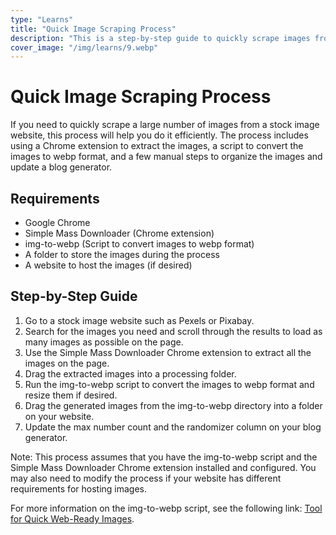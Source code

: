 ```yaml
---
type: "Learns"
title: "Quick Image Scraping Process"
description: "This is a step-by-step guide to quickly scrape images from a stock image website and convert them to webp format."
cover_image: "/img/learns/9.webp"
---
```


# Quick Image Scraping Process

If you need to quickly scrape a large number of images from a stock image website, this process will help you do it efficiently. The process includes using a Chrome extension to extract the images, a script to convert the images to webp format, and a few manual steps to organize the images and update a blog generator.

## Requirements
- Google Chrome
- Simple Mass Downloader (Chrome extension)
- img-to-webp (Script to convert images to webp format)
- A folder to store the images during the process
- A website to host the images (if desired)

## Step-by-Step Guide
1. Go to a stock image website such as Pexels or Pixabay.
2. Search for the images you need and scroll through the results to load as many images as possible on the page.
3. Use the Simple Mass Downloader Chrome extension to extract all the images on the page.
4. Drag the extracted images into a processing folder.
5. Run the img-to-webp script to convert the images to webp format and resize them if desired.
6. Drag the generated images from the img-to-webp directory into a folder on your website.
7. Update the max number count and the randomizer column on your blog generator.

Note: This process assumes that you have the img-to-webp script and the Simple Mass Downloader Chrome extension installed and configured. You may also need to modify the process if your website has different requirements for hosting images.

For more information on the img-to-webp script, see the following link: [Tool for Quick Web-Ready Images](https://oso.nz/wiki/tool-for-quick-web-ready-images/).